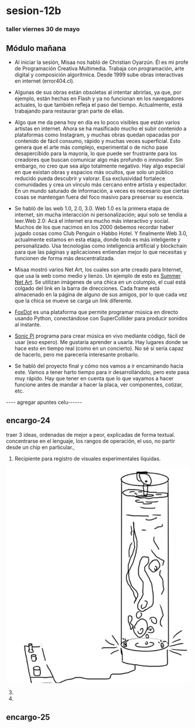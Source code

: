 # sesion-12b
### taller viernes 30 de mayo

## Módulo mañana
- Al iniciar la sesión, Misaa nos habló de Christian Oyarzún. Él es mi profe de Programación Creativa Multimedia. Trabaja con programación, arte digital y composición algorítmica. Desde 1999 sube obras interactivas en internet (error404.cl).
  
- Algunas de sus obras están obsoletas al intentar abrirlas, ya que, por ejemplo, están hechas en Flash y ya no funcionan en los navegadores actuales, lo que también refleja el paso del tiempo. Actualmente, está trabajando para restaurar gran parte de ellas.
  
- Algo que me da pena hoy en día es lo poco visibles que están varios artistas en internet. Ahora se ha masificado mucho el subir contenido a plataformas como Instagram, y muchas obras quedan opacadas por contenido de fácil consumo, rápido y muchas veces superficial. Esto genera que el arte más complejo, experimental o de nicho pase desapercibido para la mayoría, lo que puede ser frustrante para los creadores que buscan comunicar algo más profundo o innovador. Sin embargo, no creo que sea algo totalmente negativo. Hay algo especial en que existan obras y espacios más ocultos, que solo un público reducido pueda descubrir y valorar. Esa exclusividad fortalece comunidades y crea un vínculo más cercano entre artista y espectador. En un mundo saturado de información, a veces es necesario que ciertas cosas se mantengan fuera del foco masivo para preservar su esencia.

-  Se habló de las web 1.0, 2.0, 3.0. Web 1.0 es la primera etapa de internet, sin mucha interacción ni personalización; aquí solo se tendía a leer.Web 2.0: Acá el internet era mucho más interactivo y social. Muchos de los que nacimos en los 2000 debemos recordar haber jugado cosas como Club Penguin o Habbo Hotel. Y finalmente Web 3.0, actualmente estamos en esta etapa, donde todo es más inteligente y personalizado. Usa tecnologías como inteligencia artificial y blockchain para que las páginas y aplicaciones entiendan mejor lo que necesitas y funcionen de forma más descentralizada.

- Misaa mostró varios Net Art, los cuales son arte creado para Internet, que usa la web como medio y lienzo. Un ejemplo de esto es [Summer Net Art](https://art.teleportacia.org/olia/summer/). Se utilizan imágenes de una chica en un columpio, el cual está colgado del link en la barra de direcciones. Cada frame está almacenado en la página de alguno de sus amigos, por lo que cada vez que la chica se mueve se carga un link diferente.

- [FoxDot](https://foxdot.org) es una plataforma que permite programar música en directo usando Python, conectándose con SuperCollider para producir sonidos al instante. 
- [Sonic Pi](https://sonic-pi.net) programa para crear música en vivo mediante código, fácil de usar (eso espero). Me gustaría aprender a usarla. Hay lugares donde se hace esto en tiempo real (como en un concierto). No sé si sería capaz de hacerlo, pero me parecería interesante probarlo.

- Se habló del proyecto final y cómo nos vamos a ir encaminando hacia este. Vamos a tener harto tiempo para ir desarrollándolo, pero este pasa muy rápido. Hay que tener en cuenta que lo que vayamos a hacer funcione antes de mandar a hacer la placa, ver componentes, cotizar, etc.

---- agregar apuntes celu------

## encargo-24
traer 3 ideas, ordenadas de mejor a peor, explicadas de forma textual. concentrarse en el lenguaje, los rangos de operación, el uso, no partir desde un chip en particular.,

1. Recipiente para registro de visuales experimentales líquidas.

![imagen conceptual](./archivos/propuesta1.png)



3.       

4.








## encargo-25



